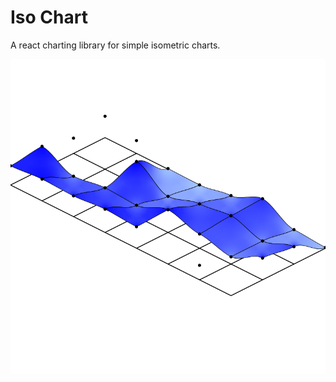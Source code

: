 # Iso Chart

A react charting library for simple isometric charts.

![image](./images/example_chart_1.svg)
